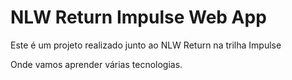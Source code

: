 <!--
Author: João Victor David de Oliveira (j.victordavid2@gmail.com)
README.md (c) 2022
Desc: description
Created:  2022-05-02T19:14:40.345Z
Modified: 2022-05-02T19:16:02.509Z
-->

# NLW Return Impulse Web App

Este é um projeto realizado junto ao NLW Return na trilha Impulse

Onde vamos aprender várias tecnologias.
